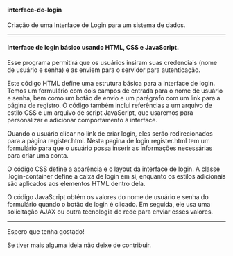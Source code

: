 #### interface-de-login

Criação de uma Interface de Login para um sistema de dados.

---

#### Interface de login básico usando HTML, CSS e JavaScript.


Esse programa permitirá que os usuários insiram suas credenciais (nome de usuário e senha) e as enviem para o servidor para autenticação.

Este código HTML define uma estrutura básica para a interface de login. Temos um formulário com dois campos de entrada para o nome de usuário e senha, bem como um botão de envio e um parágrafo com um link para a página de registro.
O código também inclui referências a um arquivo de estilo CSS e um arquivo de script JavaScript, que usaremos para personalizar e adicionar comportamento à interface.

Quando o usuário clicar no link de criar login, eles serão redirecionados para a página register.html.
Nesta pagina de login register.html tem um formulário para que o usuário possa inserir as informações necessárias para criar uma conta.

O código CSS define a aparência e o layout da interface de login. A classe .login-container define a caixa de login em si, enquanto os estilos adicionais são aplicados aos elementos HTML dentro dela.

O código JavaScript obtém os valores do nome de usuário e senha do formulário quando o botão de login é clicado. Em seguida, ele usa uma solicitação AJAX ou outra tecnologia de rede para enviar esses valores.

---

Espero que tenha gostado!

Se tiver mais alguma ideia não deixe de contribuir.
